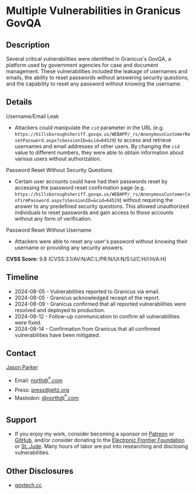 # Multiple Vulnerabilities in Granicus GovQA

## Description

Several critical vulnerabilities were identified in Granicus's GovQA, a platform used by government agencies for case and document management. These vulnerabilities included the leakage of usernames and emails, the ability to reset passwords without answering security questions, and the capability to reset any password without knowing the username.

## Details

Username/Email Leak

- Attackers could manipulate the `cid` parameter in the URL (e.g. `https://hillsboroughsheriff.govqa.us/WEBAPP/_rs/AnonymousCustomerResetPassword.aspx?sSessionID=&cid=64529`) to access and retrieve usernames and email addresses of other users. By changing the `cid` value to different numbers, they were able to obtain information about various users without authorization.

Password Reset Without Security Questions

- Certain user accounts could have had their passwords reset by accessing the password reset confirmation page (e.g. `https://hillsboroughsheriff.govqa.us/WEBAPP/_rs/AnonymousCustomerConfirmPassword.aspx?sSessionID=&cid=64529`) without requiring the answer to any predefined security questions. This allowed unauthorized individuals to reset passwords and gain access to those accounts without any form of verification.

Password Reset Without Username

- Attackers were able to reset any user's password without knowing their username or providing any security answers.

**CVSS Score:** 9.8 (CVSS:3.1/AV:N/AC:L/PR:N/UI:N/S:U/C:H/I:H/A:H)

## Timeline

- 2024-08-05 - Vulnerabilities reported to Granicus via email.
- 2024-08-05 - Granicus acknowledged receipt of the report.
- 2024-08-09 - Granicus confirmed that all reported vulnerabilities were resolved and deployed to production.
- 2024-08-12 - Follow-up communication to confirm all vulnerabilities were fixed.
- 2024-08-14 - Confirmation from Granicus that all confirmed vulnerabilities have been mitigated.

## Contact

[Jason Parker](https://linktr.ee/northantara)

- Email: [north@ꩰ.com](mailto:north@ꩰ.com)
- Press: [press@jeltz.org](mailto:press@jeltz.org)
- Mastodon: [@north@ꩰ.com](https://ꩰ.com/@north)

## Support

- If you enjoy my work, consider becoming a sponsor on [Patreon](https://patreon.com/northantara) or [GitHub](https://github.com/sponsors/qwell/), and/or consider donating to the [Electronic Frontier Foundation](https://eff.org/donate) or [St. Jude](https://www.stjude.org/donate). Many hours of labor are put into researching and disclosing vulnerabilities.

## Other Disclosures

- [govtech.cc](https://govtech.cc/)
